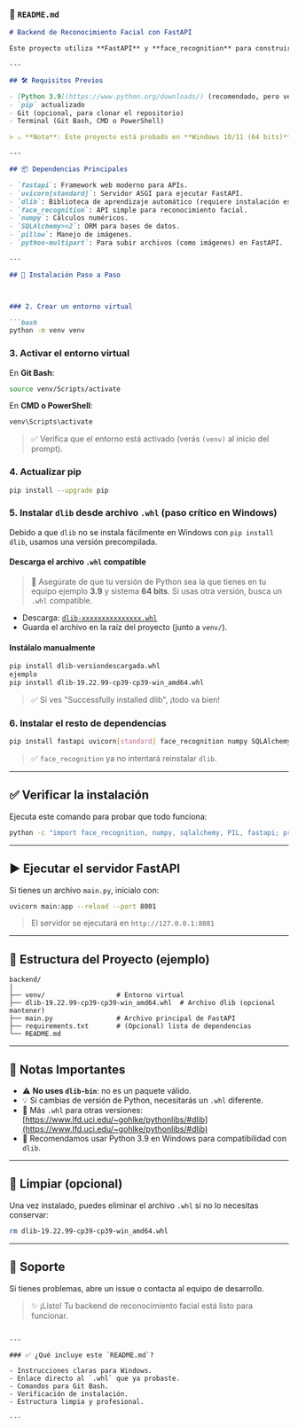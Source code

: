 

### 📄 `README.md`

```markdown
# Backend de Reconocimiento Facial con FastAPI

Este proyecto utiliza **FastAPI** y **face_recognition** para construir una API de reconocimiento facial. Debido a que `dlib` (una dependencia clave) no se instala fácilmente en Windows mediante `pip`, este README incluye instrucciones detalladas para la instalación correcta en entornos Windows.

---

## 🛠 Requisitos Previos

- [Python 3.9](https://www.python.org/downloads/) (recomendado, pero versiones 3.7–3.11 también pueden funcionar)
- `pip` actualizado
- Git (opcional, para clonar el repositorio)
- Terminal (Git Bash, CMD o PowerShell)

> ⚠️ **Nota**: Este proyecto está probado en **Windows 10/11 (64 bits)**.

---

## 📦 Dependencias Principales

- `fastapi`: Framework web moderno para APIs.
- `uvicorn[standard]`: Servidor ASGI para ejecutar FastAPI.
- `dlib`: Biblioteca de aprendizaje automático (requiere instalación especial en Windows).
- `face_recognition`: API simple para reconocimiento facial.
- `numpy`: Cálculos numéricos.
- `SQLAlchemy>=2`: ORM para bases de datos.
- `pillow`: Manejo de imágenes.
- `python-multipart`: Para subir archivos (como imágenes) en FastAPI.

---

## 🧰 Instalación Paso a Paso



### 2. Crear un entorno virtual

```bash
python -m venv venv
```

### 3. Activar el entorno virtual

En **Git Bash**:
```bash
source venv/Scripts/activate
```

En **CMD o PowerShell**:
```cmd
venv\Scripts\activate
```

> ✅ Verifica que el entorno está activado (verás `(venv)` al inicio del prompt).

### 4. Actualizar pip

```bash
pip install --upgrade pip
```

### 5. Instalar `dlib` desde archivo `.whl` (paso crítico en Windows)

Debido a que `dlib` no se instala fácilmente en Windows con `pip install dlib`, usamos una versión precompilada.

#### Descarga el archivo `.whl` compatible

> 🔎 Asegúrate de que tu versión de Python sea la que tienes en tu equipo ejemplo **3.9** y sistema **64 bits**. Si usas otra versión, busca un `.whl` compatible.


- Descarga: [`dlib-xxxxxxxxxxxxxxx.whl`](https://github.com/z-mahmud22/Dlib_Windows_Python3.x/tree/main)
- Guarda el archivo en la raíz del proyecto (junto a `venv/`).


#### Instálalo manualmente

```bash
pip install dlib-versiondescargada.whl 
ejemplo
pip install dlib-19.22.99-cp39-cp39-win_amd64.whl
```

> ✅ Si ves "Successfully installed dlib", ¡todo va bien!

### 6. Instalar el resto de dependencias

```bash
pip install fastapi uvicorn[standard] face_recognition numpy SQLAlchemy>=2 pillow python-multipart
```

> ✅ `face_recognition` ya no intentará reinstalar `dlib`.

---

## ✅ Verificar la instalación

Ejecuta este comando para probar que todo funciona:

```bash
python -c "import face_recognition, numpy, sqlalchemy, PIL, fastapi; print('✅ Todas las dependencias se instalaron correctamente')"
```

---

## ▶️ Ejecutar el servidor FastAPI

Si tienes un archivo `main.py`, inícialo con:

```bash
uvicorn main:app --reload --port 8001

```

> El servidor se ejecutará en `http://127.0.0.1:8081`

---

## 📁 Estructura del Proyecto (ejemplo)

```
backend/
│
├── venv/                  # Entorno virtual
├── dlib-19.22.99-cp39-cp39-win_amd64.whl  # Archivo dlib (opcional mantener)
├── main.py                # Archivo principal de FastAPI
├── requirements.txt       # (Opcional) lista de dependencias
└── README.md
```

---

## 📝 Notas Importantes

- ⚠️ **No uses `dlib-bin`**: no es un paquete válido.
- 💡 Si cambias de versión de Python, necesitarás un `.whl` diferente.
- 🔗 Más `.whl` para otras versiones: [https://www.lfd.uci.edu/~gohlke/pythonlibs/#dlib](https://www.lfd.uci.edu/~gohlke/pythonlibs/#dlib)
- 🐍 Recomendamos usar Python 3.9 en Windows para compatibilidad con `dlib`.

---

## 🧹 Limpiar (opcional)

Una vez instalado, puedes eliminar el archivo `.whl` si no lo necesitas conservar:

```bash
rm dlib-19.22.99-cp39-cp39-win_amd64.whl
```

---

## 🤝 Soporte

Si tienes problemas, abre un issue o contacta al equipo de desarrollo.

> ✨ ¡Listo! Tu backend de reconocimiento facial está listo para funcionar.
```

---

### ✅ ¿Qué incluye este `README.md`?

- Instrucciones claras para Windows.
- Enlace directo al `.whl` que ya probaste.
- Comandos para Git Bash.
- Verificación de instalación.
- Estructura limpia y profesional.

---
